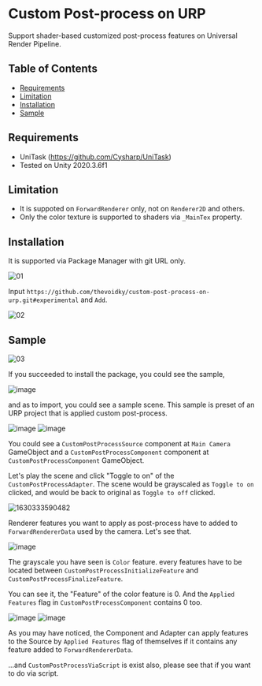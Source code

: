 # Custom Post-process on URP

Support shader-based customized post-process features on Universal Render Pipeline.

## Table of Contents
- [Requirements](#requirements)
- [Limitation](#limitation)
- [Installation](#installation)
- [Sample](#sample)

## Requirements

- UniTask (https://github.com/Cysharp/UniTask)
- Tested on Unity 2020.3.6f1

## Limitation

- It is suppoted on ```ForwardRenderer``` only, not on ```Renderer2D``` and others.
- Only the color texture is supported to shaders via ```_MainTex``` property.

## Installation

It is supported via Package Manager with git URL only.

![01](https://user-images.githubusercontent.com/22534449/131255940-c0896eb0-5a76-4d7e-93f2-77d83841a900.png)

Input ```https://github.com/thevoidky/custom-post-process-on-urp.git#experimental``` and ```Add```.

![02](https://user-images.githubusercontent.com/22534449/131256532-fe0212f2-4d5b-48d5-b66b-5bc55d227ab5.png)

## Sample

![03](https://user-images.githubusercontent.com/22534449/131256592-8ed9da86-f2bf-4bea-891a-9d06f4e13881.png)

If you succeeded to install the package, you could see the sample,

![image](https://user-images.githubusercontent.com/22534449/131362513-7bc65780-d60d-4707-a01d-b58dc09eb721.png)

and as to import, you could see a sample scene. This sample is preset of an URP project that is applied custom post-process.

![image](https://user-images.githubusercontent.com/22534449/131256909-c7a83919-60dd-4b53-85c3-9b87527fcc83.png)
![image](https://user-images.githubusercontent.com/22534449/131256927-4900fcfa-b599-49ee-9f7a-aaece2289965.png)

You could see a ```CustomPostProcessSource``` component at ```Main Camera``` GameObject and a ```CustomPostProcessComponent``` component at ```CustomPostProcessComponent``` GameObject.

Let's play the scene and click "Toggle to on" of the ```CustomPostProcessAdapter```.
The scene would be grayscaled as ```Toggle to on``` clicked, and would be back to original as ```Toggle to off``` clicked.

![1630333590482](https://user-images.githubusercontent.com/22534449/131354983-2a671da7-ad2d-446b-8655-d34fe8e917bf.gif)

Renderer features you want to apply as post-process have to added to ```ForwardRendererData``` used by the camera. Let's see that.

![image](https://user-images.githubusercontent.com/22534449/131365877-06c694f8-507f-4ac0-bf5f-787c2077f768.png)

The grayscale you have seen is ```Color``` feature. every features have to be located between ```CustomPostProcessInitializeFeature``` and ```CustomPostProcessFinalizeFeature```.

You can see it, the "Feature" of the color feature is 0. And the ```Applied Features``` flag in ```CustomPostProcessComponent``` contains 0 too.

![image](https://user-images.githubusercontent.com/22534449/131367173-651f42f6-35a5-446a-a093-18d7e202755f.png)
![image](https://user-images.githubusercontent.com/22534449/131367186-91f42bbb-5005-4518-9164-51634a00d261.png)

As you may have noticed, the Component and Adapter can apply features to the Source by ```Applied Features``` flag of themselves if it contains any feature added to ```ForwardRendererData```.

...and ```CustomPostProcessViaScript``` is exist also, please see that if you want to do via script.